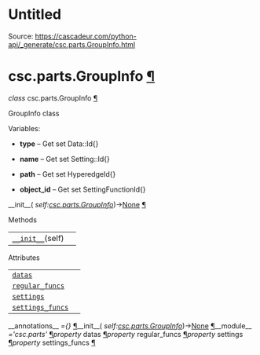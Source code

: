 # Untitled

Source: https://cascadeur.com/python-api/_generate/csc.parts.GroupInfo.html

# csc.parts.GroupInfo [¶](https://cascadeur.com/python-api/_generate/csc.parts.GroupInfo.html\#csc-parts-groupinfo "Permalink to this heading")

_class_ csc.parts.GroupInfo [¶](https://cascadeur.com/python-api/_generate/csc.parts.GroupInfo.html#csc.parts.GroupInfo "Permalink to this definition")

GroupInfo class

Variables:

- **type** – Get set Data::Id{}

- **name** – Get set Setting::Id{}

- **path** – Get set HyperedgeId{}

- **object\_id** – Get set SettingFunctionId{}


\_\_init\_\_( _self:[csc.parts.GroupInfo](https://cascadeur.com/python-api/csc.html#csc.parts.GroupInfo "csc.parts.GroupInfo")_)→[None](https://docs.python.org/3/library/constants.html#None "(in Python v3.13)") [¶](https://cascadeur.com/python-api/_generate/csc.parts.GroupInfo.html#csc.parts.GroupInfo.__init__ "Permalink to this definition")

Methods

|     |     |
| --- | --- |
| [`__init__`](https://cascadeur.com/python-api/csc.html#csc.parts.GroupInfo.__init__ "csc.parts.GroupInfo.__init__")(self) |  |

Attributes

|     |     |
| --- | --- |
| [`datas`](https://cascadeur.com/python-api/csc.html#csc.parts.GroupInfo.datas "csc.parts.GroupInfo.datas") |  |
| [`regular_funcs`](https://cascadeur.com/python-api/csc.html#csc.parts.GroupInfo.regular_funcs "csc.parts.GroupInfo.regular_funcs") |  |
| [`settings`](https://cascadeur.com/python-api/csc.html#csc.parts.GroupInfo.settings "csc.parts.GroupInfo.settings") |  |
| [`settings_funcs`](https://cascadeur.com/python-api/csc.html#csc.parts.GroupInfo.settings_funcs "csc.parts.GroupInfo.settings_funcs") |  |

\_\_annotations\_\_ _={}_ [¶](https://cascadeur.com/python-api/_generate/csc.parts.GroupInfo.html#csc.parts.GroupInfo.__annotations__ "Permalink to this definition")\_\_init\_\_( _self:[csc.parts.GroupInfo](https://cascadeur.com/python-api/csc.html#csc.parts.GroupInfo "csc.parts.GroupInfo")_)→[None](https://docs.python.org/3/library/constants.html#None "(in Python v3.13)") [¶](https://cascadeur.com/python-api/_generate/csc.parts.GroupInfo.html#id0 "Permalink to this definition")\_\_module\_\_ _='csc.parts'_ [¶](https://cascadeur.com/python-api/_generate/csc.parts.GroupInfo.html#csc.parts.GroupInfo.__module__ "Permalink to this definition")_property_ datas [¶](https://cascadeur.com/python-api/_generate/csc.parts.GroupInfo.html#csc.parts.GroupInfo.datas "Permalink to this definition")_property_ regular\_funcs [¶](https://cascadeur.com/python-api/_generate/csc.parts.GroupInfo.html#csc.parts.GroupInfo.regular_funcs "Permalink to this definition")_property_ settings [¶](https://cascadeur.com/python-api/_generate/csc.parts.GroupInfo.html#csc.parts.GroupInfo.settings "Permalink to this definition")_property_ settings\_funcs [¶](https://cascadeur.com/python-api/_generate/csc.parts.GroupInfo.html#csc.parts.GroupInfo.settings_funcs "Permalink to this definition")